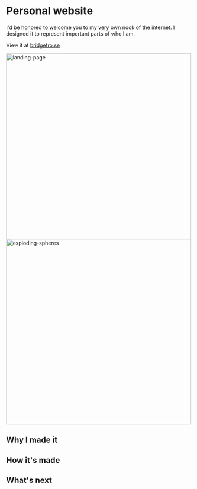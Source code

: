 # Personal website

I'd be honored to welcome you to my very own nook of the internet. I designed it to represent important parts of who I am.

View it at [bridgetro.se](https://bridgetro.se)

<p float="left">
  <img alt='landing-page' width='500' src="https://bridgetro.se/project-snapshots/personal-website/personal-website-1-landing-page.png" />
  <img alt="exploding-spheres" src="https://bridgetro.se/project-snapshots/personal-website/personal-website-2-exploding-spheres.png" width='500'/>
</p>

## Why I made it

## How it's made

## What's next
